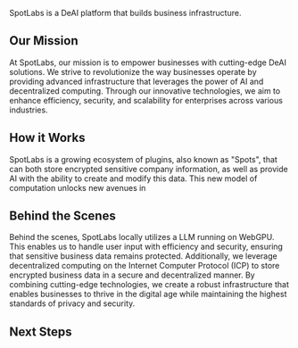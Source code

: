 SpotLabs is a DeAI platform that builds business infrastructure.

## Our Mission

At SpotLabs, our mission is to empower businesses with cutting-edge DeAI solutions. We strive to revolutionize the way businesses operate by providing advanced infrastructure that leverages the power of AI and decentralized computing. Through our innovative technologies, we aim to enhance efficiency, security, and scalability for enterprises across various industries.

## How it Works

SpotLabs is a growing ecosystem of plugins, also known as "Spots", that can both store encrypted sensitive company information, as well as provide AI with the ability to create and modify this data. This new model of computation unlocks new avenues in

## Behind the Scenes

Behind the scenes, SpotLabs locally utilizes a LLM running on WebGPU. This enables us to handle user input with efficiency and security, ensuring that sensitive business data remains  protected. Additionally, we leverage decentralized computing on the Internet Computer Protocol (ICP) to store encrypted business data in a secure and decentralized manner. By combining cutting-edge technologies, we create a robust infrastructure that enables businesses to thrive in the digital age while maintaining the highest standards of privacy and security.

## Next Steps
